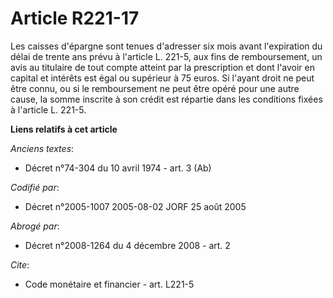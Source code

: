 # Article R221-17

Les caisses d'épargne sont tenues d'adresser six mois avant l'expiration du délai de trente ans prévu à l'article L. 221-5,
aux fins de remboursement, un avis au titulaire de tout compte atteint par la prescription et dont l'avoir en capital et
intérêts est égal ou supérieur à 75 euros. Si l'ayant droit ne peut être connu, ou si le remboursement ne peut être opéré
pour une autre cause, la somme inscrite à son crédit est répartie dans les conditions fixées à l'article L. 221-5.

**Liens relatifs à cet article**

_Anciens textes_:

  - Décret n°74-304 du 10 avril 1974 - art. 3 (Ab)

_Codifié par_:

  - Décret n°2005-1007 2005-08-02 JORF 25 août 2005

_Abrogé par_:

  - Décret n°2008-1264 du 4 décembre 2008 - art. 2

_Cite_:

  - Code monétaire et financier - art. L221-5
